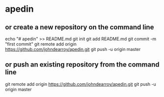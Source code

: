 # apedin

## or create a new repository on the command line
echo "# apedin" >> README.md
git init
git add README.md
git commit -m "first commit"
git remote add origin https://github.com/johndearroy/apedin.git
git push -u origin master
## or push an existing repository from the command line
git remote add origin https://github.com/johndearroy/apedin.git
git push -u origin master
